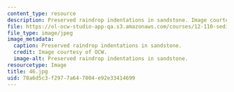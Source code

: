 ```yaml
---
content_type: resource
description: Preserved raindrop indentations in sandstone. Image courtesy of OCW.
file: https://ol-ocw-studio-app-qa.s3.amazonaws.com/courses/12-110-sedimentary-geology-fall-2004/78a6d5c3f2977a647004e92e33414699_46.jpg
file_type: image/jpeg
image_metadata:
  caption: Preserved raindrop indentations in sandstone.
  credit: Image courtesy of OCW.
  image-alt: Preserved raindrop indentations in sandstone.
resourcetype: Image
title: 46.jpg
uid: 78a6d5c3-f297-7a64-7004-e92e33414699
---
```


